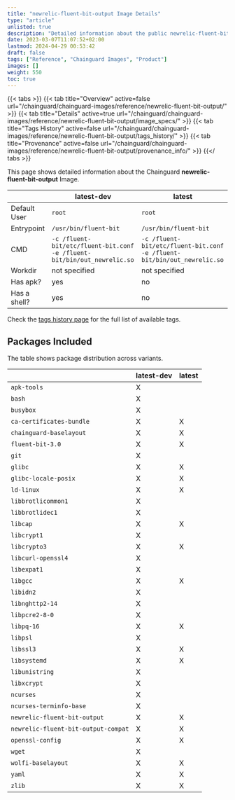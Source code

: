 ```yaml
---
title: "newrelic-fluent-bit-output Image Details"
type: "article"
unlisted: true
description: "Detailed information about the public newrelic-fluent-bit-output Chainguard Image."
date: 2023-03-07T11:07:52+02:00
lastmod: 2024-04-29 00:53:42
draft: false
tags: ["Reference", "Chainguard Images", "Product"]
images: []
weight: 550
toc: true
---
```


{{< tabs >}}
{{< tab title="Overview" active=false url="/chainguard/chainguard-images/reference/newrelic-fluent-bit-output/" >}}
{{< tab title="Details" active=true url="/chainguard/chainguard-images/reference/newrelic-fluent-bit-output/image_specs/" >}}
{{< tab title="Tags History" active=false url="/chainguard/chainguard-images/reference/newrelic-fluent-bit-output/tags_history/" >}}
{{< tab title="Provenance" active=false url="/chainguard/chainguard-images/reference/newrelic-fluent-bit-output/provenance_info/" >}}
{{</ tabs >}}

This page shows detailed information about the Chainguard **newrelic-fluent-bit-output** Image.

|              | latest-dev                                                              | latest                                                                  |
|--------------|-------------------------------------------------------------------------|-------------------------------------------------------------------------|
| Default User | `root`                                                                  | `root`                                                                  |
| Entrypoint   | `/usr/bin/fluent-bit`                                                   | `/usr/bin/fluent-bit`                                                   |
| CMD          | `-c /fluent-bit/etc/fluent-bit.conf -e /fluent-bit/bin/out_newrelic.so` | `-c /fluent-bit/etc/fluent-bit.conf -e /fluent-bit/bin/out_newrelic.so` |
| Workdir      | not specified                                                           | not specified                                                           |
| Has apk?     | yes                                                                     | no                                                                      |
| Has a shell? | yes                                                                     | no                                                                      |

Check the [tags history page](/chainguard/chainguard-images/reference/newrelic-fluent-bit-output/tags_history/) for the full list of available tags.

## Packages Included
The table shows package distribution across variants.

|                                     | latest-dev | latest |
|-------------------------------------|------------|--------|
| `apk-tools`                         | X          |        |
| `bash`                              | X          |        |
| `busybox`                           | X          |        |
| `ca-certificates-bundle`            | X          | X      |
| `chainguard-baselayout`             | X          | X      |
| `fluent-bit-3.0`                    | X          | X      |
| `git`                               | X          |        |
| `glibc`                             | X          | X      |
| `glibc-locale-posix`                | X          | X      |
| `ld-linux`                          | X          | X      |
| `libbrotlicommon1`                  | X          |        |
| `libbrotlidec1`                     | X          |        |
| `libcap`                            | X          | X      |
| `libcrypt1`                         | X          |        |
| `libcrypto3`                        | X          | X      |
| `libcurl-openssl4`                  | X          |        |
| `libexpat1`                         | X          |        |
| `libgcc`                            | X          | X      |
| `libidn2`                           | X          |        |
| `libnghttp2-14`                     | X          |        |
| `libpcre2-8-0`                      | X          |        |
| `libpq-16`                          | X          | X      |
| `libpsl`                            | X          |        |
| `libssl3`                           | X          | X      |
| `libsystemd`                        | X          | X      |
| `libunistring`                      | X          |        |
| `libxcrypt`                         | X          |        |
| `ncurses`                           | X          |        |
| `ncurses-terminfo-base`             | X          |        |
| `newrelic-fluent-bit-output`        | X          | X      |
| `newrelic-fluent-bit-output-compat` | X          | X      |
| `openssl-config`                    | X          | X      |
| `wget`                              | X          |        |
| `wolfi-baselayout`                  | X          | X      |
| `yaml`                              | X          | X      |
| `zlib`                              | X          | X      |

